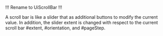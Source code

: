 !!! Rename to UiScrollBar !!!

A scroll bar is like a slider that as additional buttons to modify the current value. In addition, the slider extent is changed with respect to the current scroll bar #extent, #orientation, and #pageStep.